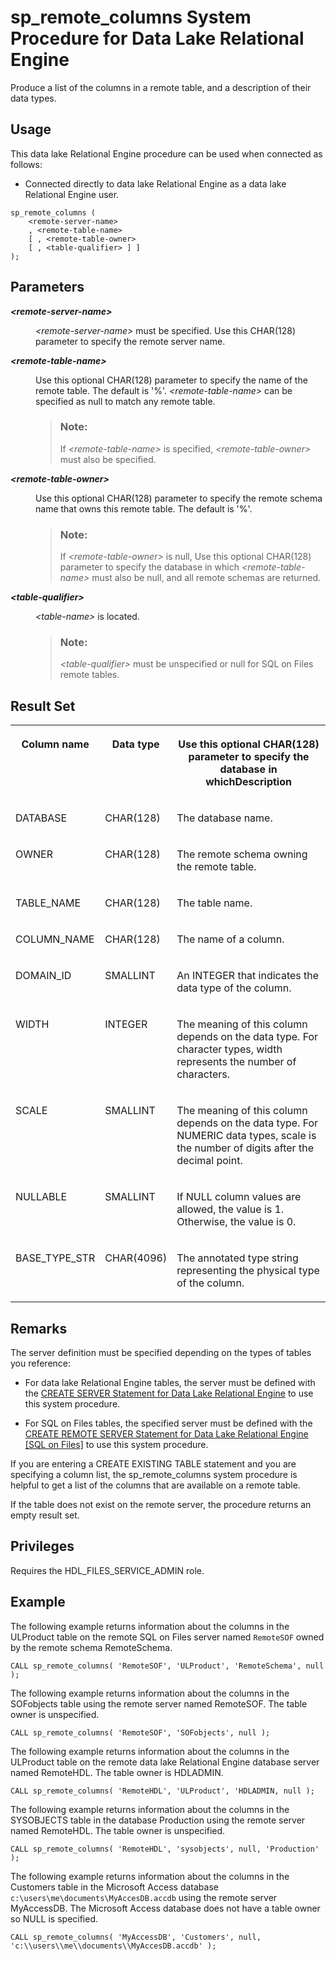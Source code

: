<!-- loio3be657216c5f10148af686ed9c86d496 -->

# sp\_remote\_columns System Procedure for Data Lake Relational Engine

Produce a list of the columns in a remote table, and a description of their data types.



<a name="loio3be657216c5f10148af686ed9c86d496__section_umy_gqn_14b"/>

## Usage

This data lake Relational Engine procedure can be used when connected as follows:

-   Connected directly to data lake Relational Engine as a data lake Relational Engine user.



```
sp_remote_columns (
    <remote-server-name>
    , <remote-table-name>
    [ , <remote-table-owner>
    [ , <table-qualifier> ] ]
);
```



## Parameters


<dl>
<dt><b>

*<remote-server-name\>* 

</b></dt>
<dd>

*<remote-server-name\>* must be specified. Use this CHAR\(128\) parameter to specify the remote server name.



</dd><dt><b>

*<remote-table-name\>* 

</b></dt>
<dd>

Use this optional CHAR\(128\) parameter to specify the name of the remote table. The default is '%'. *<remote-table-name\>* can be specified as null to match any remote table.

> ### Note:  
> If *<remote-table-name\>* is specified, *<remote-table-owner\>* must also be specified.



</dd><dt><b>

*<remote-table-owner\>* 

</b></dt>
<dd>

Use this optional CHAR\(128\) parameter to specify the remote schema name that owns this remote table. The default is '%'.

> ### Note:  
> If *<remote-table-owner\>* is null, Use this optional CHAR\(128\) parameter to specify the database in which *<remote-table-name\>* must also be null, and all remote schemas are returned.



</dd><dt><b>

*<table-qualifier\>* 

</b></dt>
<dd>

*<table-name\>* is located.

> ### Note:  
> *<table-qualifier\>* must be unspecified or null for SQL on Files remote tables.



</dd>
</dl>



## Result Set


<table>
<tr>
<th valign="top">

Column name

</th>
<th valign="top">

Data type

</th>
<th valign="top">

Use this optional CHAR\(128\) parameter to specify the database in whichDescription

</th>
</tr>
<tr>
<td valign="top">

DATABASE

</td>
<td valign="top">

CHAR\(128\)

</td>
<td valign="top">

The database name.

</td>
</tr>
<tr>
<td valign="top">

OWNER

</td>
<td valign="top">

CHAR\(128\)

</td>
<td valign="top">

The remote schema owning the remote table.

</td>
</tr>
<tr>
<td valign="top">

TABLE\_NAME

</td>
<td valign="top">

CHAR\(128\)

</td>
<td valign="top">

The table name.

</td>
</tr>
<tr>
<td valign="top">

COLUMN\_NAME

</td>
<td valign="top">

CHAR\(128\)

</td>
<td valign="top">

The name of a column.

</td>
</tr>
<tr>
<td valign="top">

DOMAIN\_ID

</td>
<td valign="top">

SMALLINT

</td>
<td valign="top">

An INTEGER that indicates the data type of the column.

</td>
</tr>
<tr>
<td valign="top">

WIDTH

</td>
<td valign="top">

INTEGER

</td>
<td valign="top">

The meaning of this column depends on the data type. For character types, width represents the number of characters.

</td>
</tr>
<tr>
<td valign="top">

SCALE

</td>
<td valign="top">

SMALLINT

</td>
<td valign="top">

The meaning of this column depends on the data type. For NUMERIC data types, scale is the number of digits after the decimal point.

</td>
</tr>
<tr>
<td valign="top">

NULLABLE

</td>
<td valign="top">

SMALLINT

</td>
<td valign="top">

If NULL column values are allowed, the value is 1. Otherwise, the value is 0.

</td>
</tr>
<tr>
<td valign="top">

BASE\_TYPE\_STR

</td>
<td valign="top">

CHAR\(4096\)

</td>
<td valign="top">

The annotated type string representing the physical type of the column.

</td>
</tr>
</table>



## Remarks

The server definition must be specified depending on the types of tables you reference:

-   For data lake Relational Engine tables, the server must be defined with the [CREATE SERVER Statement for Data Lake Relational Engine](../080-sql-statements/create-server-statement-for-data-lake-relational-engine-a619187.md) to use this system procedure.

-   For SQL on Files tables, the specified server must be defined with the [CREATE REMOTE SERVER Statement for Data Lake Relational Engine \[SQL on Files\]](../100-sql-on-files/create-remote-server-statement-for-data-lake-relational-engine-sql-on-files-d9c56ec.md) to use this system procedure.


If you are entering a CREATE EXISTING TABLE statement and you are specifying a column list, the sp\_remote\_columns system procedure is helpful to get a list of the columns that are available on a remote table.

If the table does not exist on the remote server, the procedure returns an empty result set.



## Privileges

Requires the HDL\_FILES\_SERVICE\_ADMIN role.



## Example

The following example returns information about the columns in the ULProduct table on the remote SQL on Files server named `RemoteSOF` owned by the remote schema RemoteSchema.

```
CALL sp_remote_columns( 'RemoteSOF', 'ULProduct', 'RemoteSchema', null );
```

The following example returns information about the columns in the SOFobjects table using the remote server named RemoteSOF. The table owner is unspecified.

```
CALL sp_remote_columns( 'RemoteSOF', 'SOFobjects', null );
```

The following example returns information about the columns in the ULProduct table on the remote data lake Relational Engine database server named RemoteHDL. The table owner is HDLADMIN.

```
CALL sp_remote_columns( 'RemoteHDL', 'ULProduct', 'HDLADMIN, null );
```

The following example returns information about the columns in the SYSOBJECTS table in the database Production using the remote server named RemoteHDL. The table owner is unspecified.

```
CALL sp_remote_columns( 'RemoteHDL', 'sysobjects', null, 'Production' );
```

The following example returns information about the columns in the Customers table in the Microsoft Access database `c:\users\me\documents\MyAccesDB.accdb` using the remote server MyAccessDB. The Microsoft Access database does not have a table owner so NULL is specified.

```
CALL sp_remote_columns( 'MyAccessDB', 'Customers', null, 'c:\\users\\me\\documents\\MyAccesDB.accdb' );
```

